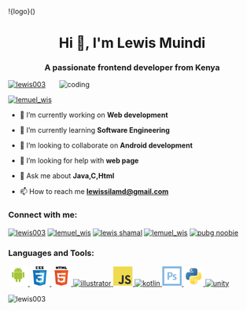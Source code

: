 !{logo}()
<h1 align="center">Hi 👋, I'm Lewis Muindi</h1>
<h3 align="center">A passionate frontend developer from Kenya</h3>

<img align="right" alt="coding" width="400" src="https://www.google.com/url?sa=i&url=https%3A%2F%2Fgithub.com%2Frudrabarad%2FGifs&psig=AOvVaw3VAP_UQ6fNcjaWL_EseAO8&ust=1668546586181000&source=images&cd=vfe&ved=0CBAQjRxqFwoTCKChttXKrvsCFQAAAAAdAAAAABA2.gif">

<p align="left"> <a href="https://github.com/ryo-ma/github-profile-trophy"><img src="https://github-profile-trophy.vercel.app/?username=lewis003" alt="lewis003" /></a> </p>

<p align="left"> <a href="https://twitter.com/lemuel_wis" target="blank"><img src="https://img.shields.io/twitter/follow/lemuel_wis?logo=twitter&style=for-the-badge" alt="lemuel_wis" /></a> </p>

- 🔭 I’m currently working on **Web development**

- 🌱 I’m currently learning **Software Engineering**

- 👯 I’m looking to collaborate on **Android development**

- 🤝 I’m looking for help with **web page**

- 💬 Ask me about **Java,C,Html**

- 📫 How to reach me **lewissilamd@gmail.com**

<h3 align="left">Connect with me:</h3>
<p align="left">
<a href="https://dev.to/lewis003" target="blank"><img align="center" src="https://raw.githubusercontent.com/rahuldkjain/github-profile-readme-generator/master/src/images/icons/Social/devto.svg" alt="lewis003" height="30" width="40" /></a>
<a href="https://twitter.com/lemuel_wis" target="blank"><img align="center" src="https://raw.githubusercontent.com/rahuldkjain/github-profile-readme-generator/master/src/images/icons/Social/twitter.svg" alt="lemuel_wis" height="30" width="40" /></a>
<a href="https://fb.com/lewis shamal" target="blank"><img align="center" src="https://raw.githubusercontent.com/rahuldkjain/github-profile-readme-generator/master/src/images/icons/Social/facebook.svg" alt="lewis shamal" height="30" width="40" /></a>
<a href="https://instagram.com/lemuel_wis" target="blank"><img align="center" src="https://raw.githubusercontent.com/rahuldkjain/github-profile-readme-generator/master/src/images/icons/Social/instagram.svg" alt="lemuel_wis" height="30" width="40" /></a>
<a href="https://www.youtube.com/c/pubg noobie" target="blank"><img align="center" src="https://raw.githubusercontent.com/rahuldkjain/github-profile-readme-generator/master/src/images/icons/Social/youtube.svg" alt="pubg noobie" height="30" width="40" /></a>
</p>

<h3 align="left">Languages and Tools:</h3>
<p align="left"> <a href="https://developer.android.com" target="_blank" rel="noreferrer"> <img src="https://raw.githubusercontent.com/devicons/devicon/master/icons/android/android-original-wordmark.svg" alt="android" width="40" height="40"/> </a> <a href="https://www.w3schools.com/css/" target="_blank" rel="noreferrer"> <img src="https://raw.githubusercontent.com/devicons/devicon/master/icons/css3/css3-original-wordmark.svg" alt="css3" width="40" height="40"/> </a> <a href="https://www.w3.org/html/" target="_blank" rel="noreferrer"> <img src="https://raw.githubusercontent.com/devicons/devicon/master/icons/html5/html5-original-wordmark.svg" alt="html5" width="40" height="40"/> </a> <a href="https://www.adobe.com/in/products/illustrator.html" target="_blank" rel="noreferrer"> <img src="https://www.vectorlogo.zone/logos/adobe_illustrator/adobe_illustrator-icon.svg" alt="illustrator" width="40" height="40"/> </a> <a href="https://developer.mozilla.org/en-US/docs/Web/JavaScript" target="_blank" rel="noreferrer"> <img src="https://raw.githubusercontent.com/devicons/devicon/master/icons/javascript/javascript-original.svg" alt="javascript" width="40" height="40"/> </a> <a href="https://kotlinlang.org" target="_blank" rel="noreferrer"> <img src="https://www.vectorlogo.zone/logos/kotlinlang/kotlinlang-icon.svg" alt="kotlin" width="40" height="40"/> </a> <a href="https://www.photoshop.com/en" target="_blank" rel="noreferrer"> <img src="https://raw.githubusercontent.com/devicons/devicon/master/icons/photoshop/photoshop-line.svg" alt="photoshop" width="40" height="40"/> </a> <a href="https://www.python.org" target="_blank" rel="noreferrer"> <img src="https://raw.githubusercontent.com/devicons/devicon/master/icons/python/python-original.svg" alt="python" width="40" height="40"/> </a> <a href="https://unity.com/" target="_blank" rel="noreferrer"> <img src="https://www.vectorlogo.zone/logos/unity3d/unity3d-icon.svg" alt="unity" width="40" height="40"/> </a> </p>

<p><img align="center" src="https://github-readme-stats.vercel.app/api/top-langs?username=lewis003&show_icons=true&locale=en&layout=compact" alt="lewis003" /></p>

